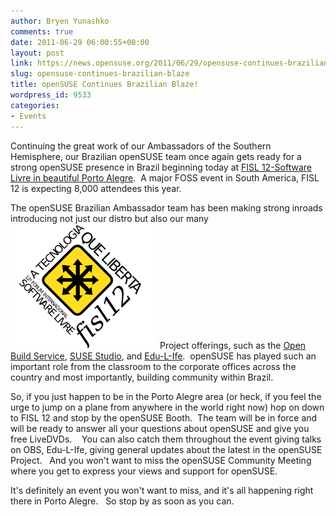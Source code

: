 ```yaml
---
author: Bryen Yunashko
comments: true
date: 2011-06-29 06:00:55+00:00
layout: post
link: https://news.opensuse.org/2011/06/29/opensuse-continues-brazilian-blaze/
slug: opensuse-continues-brazilian-blaze
title: openSUSE Continues Brazilian Blaze!
wordpress_id: 9533
categories:
- Events
---
```


Continuing the great work of our Ambassadors of the Southern Hemisphere, our Brazilian openSUSE team once again gets ready for a strong openSUSE presence in Brazil beginning today at [FISL 12-Software Livre in beautiful Porto Alegre](//softwarelivre.org/fisl12).  A major FOSS event in South America, FISL 12 is expecting 8,000 attendees this year.

<!-- more -->

The openSUSE Brazilian Ambassador team has been making strong inroads introducing not just our distro but also our many[![FISL 12 Logo](/wp-content/uploads/2011/06/FISL12.png)](//softwarelivre.org/fisl12) Project offerings, such as the [Open Build Service](//buildservice.org), [SUSE Studio](//susestudio.com), and [Edu-L-Ife](//en.opensuse.org/openSUSE:Education-Li-f-e).  openSUSE has played such an important role from the classroom to the corporate offices across the country and most importantly, building community within Brazil.

So, if you just happen to be in the Porto Alegre area (or heck, if you feel the urge to jump on a plane from anywhere in the world right now) hop on down to FISL 12 and stop by the openSUSE Booth.  The team will be in force and will be ready to answer all your questions about openSUSE and give you free LiveDVDs.    You can also catch them throughout the event giving talks on OBS, Edu-L-Ife, giving general updates about the latest in the openSUSE Project.   And you won't want to miss the openSUSE Community Meeting where you get to express your views and support for openSUSE.

It's definitely an event you won't want to miss, and it's all happening right there in Porto Alegre.   So stop by as soon as you can.
